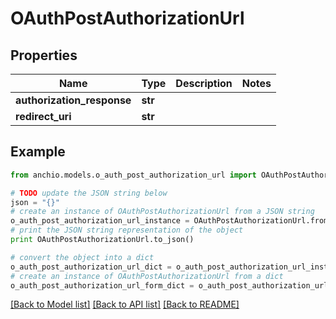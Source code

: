 # OAuthPostAuthorizationUrl


## Properties

Name | Type | Description | Notes
------------ | ------------- | ------------- | -------------
**authorization_response** | **str** |  | 
**redirect_uri** | **str** |  | 

## Example

```python
from anchio.models.o_auth_post_authorization_url import OAuthPostAuthorizationUrl

# TODO update the JSON string below
json = "{}"
# create an instance of OAuthPostAuthorizationUrl from a JSON string
o_auth_post_authorization_url_instance = OAuthPostAuthorizationUrl.from_json(json)
# print the JSON string representation of the object
print OAuthPostAuthorizationUrl.to_json()

# convert the object into a dict
o_auth_post_authorization_url_dict = o_auth_post_authorization_url_instance.to_dict()
# create an instance of OAuthPostAuthorizationUrl from a dict
o_auth_post_authorization_url_form_dict = o_auth_post_authorization_url.from_dict(o_auth_post_authorization_url_dict)
```
[[Back to Model list]](../README.md#documentation-for-models) [[Back to API list]](../README.md#documentation-for-api-endpoints) [[Back to README]](../README.md)


